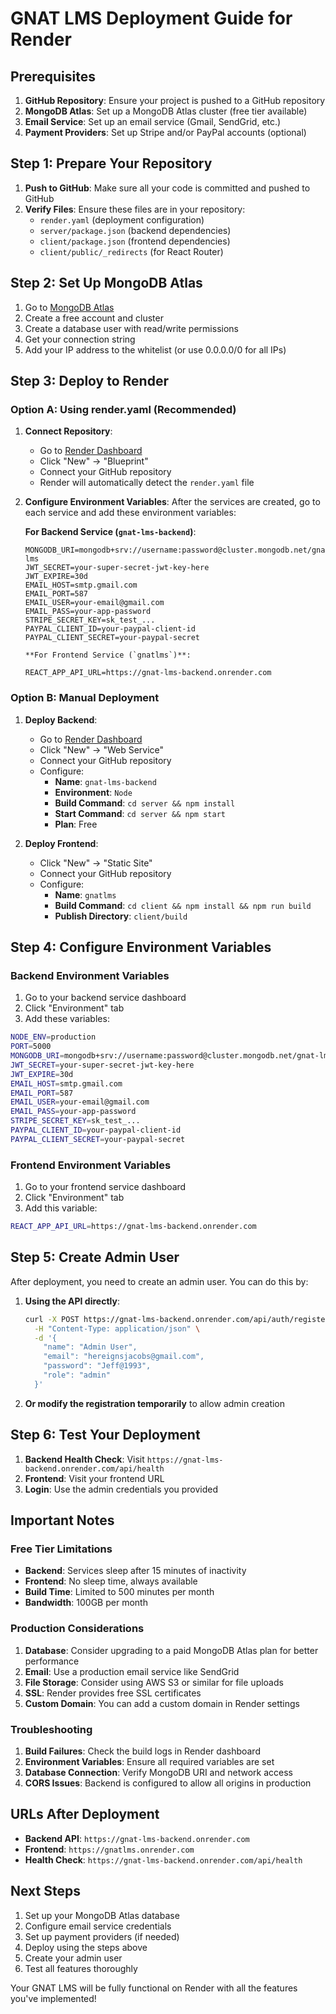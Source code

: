 # GNAT LMS Deployment Guide for Render

## Prerequisites

1. **GitHub Repository**: Ensure your project is pushed to a GitHub repository
2. **MongoDB Atlas**: Set up a MongoDB Atlas cluster (free tier available)
3. **Email Service**: Set up an email service (Gmail, SendGrid, etc.)
4. **Payment Providers**: Set up Stripe and/or PayPal accounts (optional)

## Step 1: Prepare Your Repository

1. **Push to GitHub**: Make sure all your code is committed and pushed to GitHub
2. **Verify Files**: Ensure these files are in your repository:
   - `render.yaml` (deployment configuration)
   - `server/package.json` (backend dependencies)
   - `client/package.json` (frontend dependencies)
   - `client/public/_redirects` (for React Router)

## Step 2: Set Up MongoDB Atlas

1. Go to [MongoDB Atlas](https://www.mongodb.com/atlas)
2. Create a free account and cluster
3. Create a database user with read/write permissions
4. Get your connection string
5. Add your IP address to the whitelist (or use 0.0.0.0/0 for all IPs)

## Step 3: Deploy to Render

### Option A: Using render.yaml (Recommended)

1. **Connect Repository**:
   - Go to [Render Dashboard](https://dashboard.render.com)
   - Click "New" → "Blueprint"
   - Connect your GitHub repository
   - Render will automatically detect the `render.yaml` file

2. **Configure Environment Variables**:
   After the services are created, go to each service and add these environment variables:

   **For Backend Service (`gnat-lms-backend`)**:
   ```
   MONGODB_URI=mongodb+srv://username:password@cluster.mongodb.net/gnat-lms
   JWT_SECRET=your-super-secret-jwt-key-here
   JWT_EXPIRE=30d
   EMAIL_HOST=smtp.gmail.com
   EMAIL_PORT=587
   EMAIL_USER=your-email@gmail.com
   EMAIL_PASS=your-app-password
   STRIPE_SECRET_KEY=sk_test_...
   PAYPAL_CLIENT_ID=your-paypal-client-id
   PAYPAL_CLIENT_SECRET=your-paypal-secret
   ```

       **For Frontend Service (`gnatlms`)**:
    ```
    REACT_APP_API_URL=https://gnat-lms-backend.onrender.com
    ```

### Option B: Manual Deployment

1. **Deploy Backend**:
   - Go to [Render Dashboard](https://dashboard.render.com)
   - Click "New" → "Web Service"
   - Connect your GitHub repository
   - Configure:
     - **Name**: `gnat-lms-backend`
     - **Environment**: `Node`
     - **Build Command**: `cd server && npm install`
     - **Start Command**: `cd server && npm start`
     - **Plan**: Free

2. **Deploy Frontend**:
   - Click "New" → "Static Site"
   - Connect your GitHub repository
   - Configure:
     - **Name**: `gnatlms`
     - **Build Command**: `cd client && npm install && npm run build`
     - **Publish Directory**: `client/build`

## Step 4: Configure Environment Variables

### Backend Environment Variables

1. Go to your backend service dashboard
2. Click "Environment" tab
3. Add these variables:

```bash
NODE_ENV=production
PORT=5000
MONGODB_URI=mongodb+srv://username:password@cluster.mongodb.net/gnat-lms
JWT_SECRET=your-super-secret-jwt-key-here
JWT_EXPIRE=30d
EMAIL_HOST=smtp.gmail.com
EMAIL_PORT=587
EMAIL_USER=your-email@gmail.com
EMAIL_PASS=your-app-password
STRIPE_SECRET_KEY=sk_test_...
PAYPAL_CLIENT_ID=your-paypal-client-id
PAYPAL_CLIENT_SECRET=your-paypal-secret
```

### Frontend Environment Variables

1. Go to your frontend service dashboard
2. Click "Environment" tab
3. Add this variable:

```bash
REACT_APP_API_URL=https://gnat-lms-backend.onrender.com
```

## Step 5: Create Admin User

After deployment, you need to create an admin user. You can do this by:

1. **Using the API directly**:
   ```bash
   curl -X POST https://gnat-lms-backend.onrender.com/api/auth/register \
     -H "Content-Type: application/json" \
     -d '{
       "name": "Admin User",
       "email": "hereignsjacobs@gmail.com",
       "password": "Jeff@1993",
       "role": "admin"
     }'
   ```

2. **Or modify the registration temporarily** to allow admin creation

## Step 6: Test Your Deployment

1. **Backend Health Check**: Visit `https://gnat-lms-backend.onrender.com/api/health`
2. **Frontend**: Visit your frontend URL
3. **Login**: Use the admin credentials you provided

## Important Notes

### Free Tier Limitations

- **Backend**: Services sleep after 15 minutes of inactivity
- **Frontend**: No sleep time, always available
- **Build Time**: Limited to 500 minutes per month
- **Bandwidth**: 100GB per month

### Production Considerations

1. **Database**: Consider upgrading to a paid MongoDB Atlas plan for better performance
2. **Email**: Use a production email service like SendGrid
3. **File Storage**: Consider using AWS S3 or similar for file uploads
4. **SSL**: Render provides free SSL certificates
5. **Custom Domain**: You can add a custom domain in Render settings

### Troubleshooting

1. **Build Failures**: Check the build logs in Render dashboard
2. **Environment Variables**: Ensure all required variables are set
3. **Database Connection**: Verify MongoDB URI and network access
4. **CORS Issues**: Backend is configured to allow all origins in production

## URLs After Deployment

- **Backend API**: `https://gnat-lms-backend.onrender.com`
- **Frontend**: `https://gnatlms.onrender.com`
- **Health Check**: `https://gnat-lms-backend.onrender.com/api/health`

## Next Steps

1. Set up your MongoDB Atlas database
2. Configure email service credentials
3. Set up payment providers (if needed)
4. Deploy using the steps above
5. Create your admin user
6. Test all features thoroughly

Your GNAT LMS will be fully functional on Render with all the features you've implemented!
